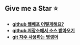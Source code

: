 ## Give me a Star ⭐

  - **[github 웹베포 어떻게해요?](https://parkdoyoung98.tistory.com/31)**
  - **[github 저장소에서 소스 받아오기](https://parkdoyoung98.tistory.com/28)**
  - **[git 자주 사용하는 명령어](https://parkdoyoung98.tistory.com/12)**
